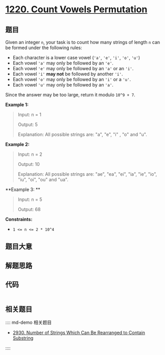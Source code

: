 # [1220. Count Vowels Permutation](https://leetcode.com/problems/count-vowels-permutation/)

## 题目

Given an integer `n`, your task is to count how many strings of length `n` can
be formed under the following rules:

  * Each character is a lower case vowel (`'a'`, `'e'`, `'i'`, `'o'`, `'u'`)
  * Each vowel `'a'` may only be followed by an `'e'`.
  * Each vowel `'e'` may only be followed by an `'a'` or an `'i'`.
  * Each vowel `'i'` **may not** be followed by another `'i'`.
  * Each vowel `'o'` may only be followed by an `'i'` or a `'u'`.
  * Each vowel `'u'` may only be followed by an `'a'`.

Since the answer may be too large, return it modulo `10^9 + 7`.



**Example 1:**

> Input: n = 1
> 
> Output: 5
> 
> Explanation: All possible strings are: "a", "e", "i" , "o" and "u".

**Example 2:**

> Input: n = 2
> 
> Output: 10
> 
> Explanation: All possible strings are: "ae", "ea", "ei", "ia", "ie", "io", "iu", "oi", "ou" and "ua".

**Example 3:  **

> Input: n = 5
> 
> Output: 68



**Constraints:**

  * `1 <= n <= 2 * 10^4`


## 题目大意

## 解题思路

## 代码

```javascript

```

## 相关题目

:::: md-demo 相关题目
- [2930. Number of Strings Which Can Be Rearranged to Contain Substring](https://leetcode.com/problems/number-of-strings-which-can-be-rearranged-to-contain-substring)

::::
